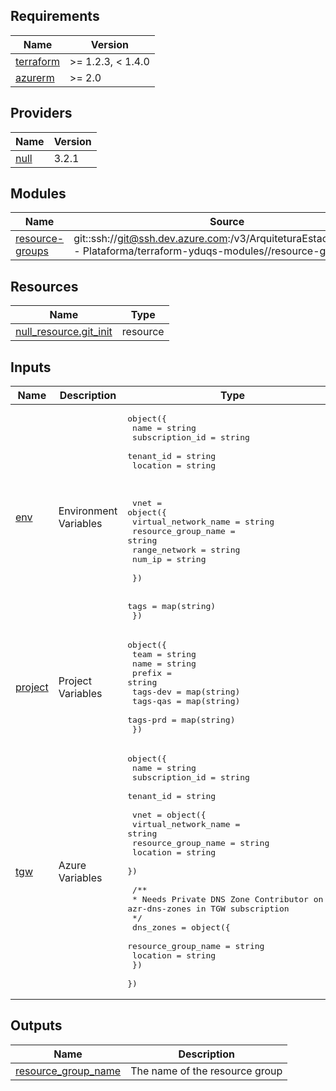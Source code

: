 <!-- BEGIN_TF_DOCS -->
## Requirements

| Name | Version |
|------|---------|
| <a name="requirement_terraform"></a> [terraform](#requirement\_terraform) | >= 1.2.3, < 1.4.0  |
| <a name="requirement_azurerm"></a> [azurerm](#requirement\_azurerm) | >= 2.0  |

## Providers

| Name | Version |
|------|---------|
| <a name="provider_null"></a> [null](#provider\_null) | 3.2.1 |

## Modules

| Name | Source | Version |
|------|--------|---------|
| <a name="module_resource-groups"></a> [resource-groups](#module\_resource-groups) | git::ssh://git@ssh.dev.azure.com:/v3/ArquiteturaEstacio/Gibraltar - Plataforma/terraform-yduqs-modules//resource-groups | n/a |

## Resources

| Name | Type |
|------|------|
| [null_resource.git_init](https://registry.terraform.io/providers/hashicorp/null/latest/docs/resources/resource) | resource |

## Inputs

| Name | Description | Type | Default | Required |
|------|-------------|------|---------|:--------:|
| <a name="input_env"></a> [env](#input\_env) | Environment Variables | <pre>object({<br>    name            = string<br>    subscription_id = string<br>    tenant_id       = string<br>    location        = string<br><br><br><br>    vnet = object({<br>      virtual_network_name = string<br>      resource_group_name  = string<br>      range_network        = string<br>      num_ip               = string<br><br>    })<br><br>    tags = map(string)<br>  })</pre> | n/a | yes |
| <a name="input_project"></a> [project](#input\_project) | Project Variables | <pre>object({<br>    team     = string<br>    name     = string<br>    prefix   = string<br>    tags-dev = map(string)<br>    tags-qas = map(string)<br>    tags-prd = map(string)<br>  })</pre> | n/a | yes |
| <a name="input_tgw"></a> [tgw](#input\_tgw) | Azure Variables | <pre>object({<br>    name            = string<br>    subscription_id = string<br>    tenant_id       = string<br><br>    vnet = object({<br>      virtual_network_name = string<br>      resource_group_name  = string<br>      location             = string<br>    })<br><br>    /**<br>     * Needs Private DNS Zone Contributor on rg azr-dns-zones in TGW subscription<br>    */<br>    dns_zones = object({<br>      resource_group_name = string<br>      location            = string<br>    })<br>  })</pre> | n/a | yes |

## Outputs

| Name | Description |
|------|-------------|
| <a name="output_resource_group_name"></a> [resource\_group\_name](#output\_resource\_group\_name) | The name of the resource group |
<!-- END_TF_DOCS -->